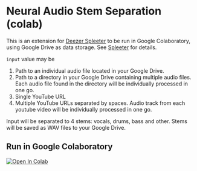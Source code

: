# Neural Audio Stem Separation (colab)

This is an extension for [Deezer Spleeter](https://github.com/deezer/spleeter) to be run in Google Colaboratory, using Google Drive as data storage. See [Spleeter](https://github.com/deezer/spleeter) for details.

`input` value may be
1.   Path to an individual audio file located in your Google Drive.
2.   Path to a directory in your Google Drive containing multiple audio files. Each audio file found in the directory will be individually processed in one go.
3.   Single YouTube URL
4.   Multiple YouTube URLs separated by spaces. Audio track from each youtube video will be individually processed in one go.

Input will be separated to 4 stems: vocals, drums, bass and other. Stems will be saved as WAV files to your Google Drive.


## Run in Google Colaboratory
[![Open In Colab](https://colab.research.google.com/assets/colab-badge.svg)](https://colab.research.google.com/github/olaviinha/NeuralAudioStemSeparation/blob/master/NeuralAudioStemSeparation.ipynb)
